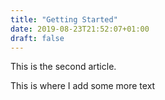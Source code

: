 ```yaml
---
title: "Getting Started"
date: 2019-08-23T21:52:07+01:00
draft: false
---
```


This is the second article.

This is where I add some more text

